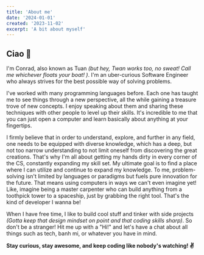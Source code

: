 ```yaml
---
title: 'About me'
date: '2024-01-01'
created: '2023-11-02'
excerpt: 'A bit about myself'
---
```


## Ciao 👋

I'm Conrad, also known as Tuan
_(but hey, Twan works too, no sweat! Call me whichever floats your boat! )_.
I'm an uber-curious Software Engineer who always strives for the best
possible way of solving problems.

I've worked with many programming languages before. Each one has taught
me to see things through a new perspective, all the while gaining a
treasure trove of new concepts. I enjoy speaking about them and sharing
these techniques with other people to level up their skills. It's
incredible to me that you can just open a computer and learn basically
about anything at your fingertips.

I firmly believe that in order to understand, explore, and further in
any field, one needs to be equipped with diverse knowledge, which has a
deep, but not too narrow understanding to not limit oneself from
discovering the great creations. That's why I'm all about getting my
hands dirty in every corner of the CS, constantly expanding my skill set.
My ultimate goal is to find a place where I can utilize and continue to
expand my knowledge. To me, problem-solving isn't limited by languages
or paradigms but fuels pure innovation for the future. That means using
computers in ways we can't even imagine yet! Like, imagine being a master
carpenter who can build anything from a toothpick tower to a spaceship,
just by grabbing the right tool. That's the kind of developer I wanna be!

When I have free time, I like to build cool stuff and tinker with side
projects
_(Gotta keep that design mindset on point and that coding skills sharp)_.
So don't be a stranger! Hit me up with a "Hi!" and let's have a
chat about all things such as tech, banh mi, or whatever you have in mind.

**Stay curious, stay awesome, and keep coding like nobody's watching! ✌️**
